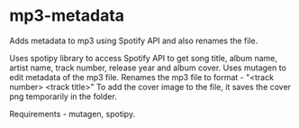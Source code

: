 # mp3-metadata
Adds metadata to mp3 using Spotify API and also renames the file.

Uses spotipy library to access Spotify API to get song title, album name, artist name, track number, release year and album cover.
Uses mutagen to edit metadata of the mp3 file.
Renames the mp3 file to format - "\<track number> \<track title>"
To add the cover image to the file, it saves the cover png temporarily in the folder.

Requirements - mutagen, spotipy.
